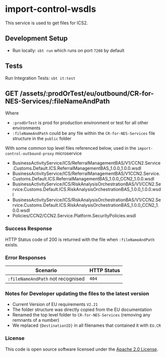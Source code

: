 
# import-control-wsdls

This service is used to get files for ICS2.

## Development Setup
- Run locally: `sbt run` which runs on port `7208` by default

## Tests

Run Integration Tests: `sbt it:test`

## GET /assets/:prodOrTest/eu/outbound/CR-for-NES-Services/:fileNameAndPath

Where 
- `:prodOrTest` is prod for production environment or test for all other environments
- `:fileNameAndPath` could be  any file within the `CR-for-NES-Services` file structure in the `public` folder

With some common top level files referenced below, used in the `import-control-outbound-proxy` microservice
- BusinessActivityService/ICS/ReferralManagementBAS/V1/CCN2.Service.Customs.Default.ICS.ReferralManagementBAS_1.0.0_1.0.0.wsdl
- BusinessActivityService/ICS/ReferralManagementBAS/V1CCN2.Service.Customs.Default.ICS.ReferralManagementBAS_1.0.0_CCN2_1.0.0.wsdl
- BusinessActivityService/ICS/RiskAnalysisOrchestrationBAS/V1/CCN2.Service.Customs.Default.ICS.RiskAnalysisOrchestrationBAS_1.0.0_1.0.0.wsdl
- BusinessActivityService/ICS/RiskAnalysisOrchestrationBAS/V1/CCN2.Service.Customs.Default.ICS.RiskAnalysisOrchestrationBAS_1.0.0_CCN2_1.0.0.wsdl
- Policies/CCN2/CCN2.Service.Platform.SecurityPolicies.wsdl

### Success Response
HTTP Status code of 200 is returned with the file when `:fileNameAndPath` exists.

### Error Responses
| Scenario | HTTP Status |
| --- | --- |
| `:fileNameAndPath` not recognised | `404` |

### Notes for Developer updating the files to the latest version

- Current Version of EU requirements `V2.21`
- The folder structure was directly copied from the EU documentation
- Renamed the top level folder to `CR-for-NES-Services` (removing any remnants of a number)
- We replaced `{DestinationID}` in all filenames that contained it with `EU.CR`

### License

This code is open source software licensed under the [Apache 2.0 License]("http://www.apache.org/licenses/LICENSE-2.0.html").
